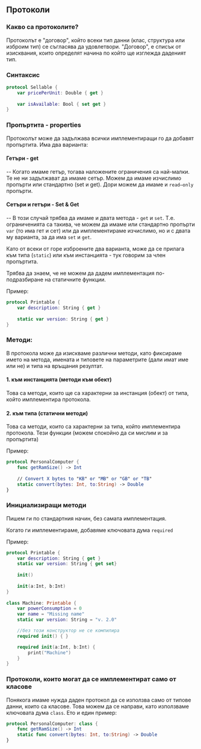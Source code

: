 
## Протоколи

### Какво са протоколите?

Протоколът е "договор", който всеки тип данни (клас, структура или изброим тип) се съгласява да удовлетвори. "Договор", е списък от изисквания, които определят начина по който ще изглежда даденият тип.

### Синтаксис
```swift
protocol Sellable {
	var pricePerUnit: Double { get }
	
	var isAvailable: Bool { set get }
}
```

### Пропъртита - properties
Протоколът може да задължава всички имплементиращи го да добавят пропъртита. Има два варианта:

#### Гетъри - get
--
Когато имаме гетър, тогава наложените ограничения са най-малки. Те не ни задължават да имаме сетър. Можем да имаме изчислимо пропърти или стандартно (set и get). Дори можем да имаме и `read–only` пропърти.

#### Сетъри и гетъри -  Set & Get
--
В този случай трябва да имаме и двата метода - `get` и `set`. Т.е. ограниченията са такива, че можем да имаме или стандартно пропърти `var` (то има гет и сет) или да имплементираме изчислимо, но и с двата му варианта, за да има `set` и `get`.

Като от всеки от горе изброените два варианта, може да се прилага към типа (`static`) или към инстанцията - тук говорим за член пропъртита.

Трябва да знаем, че не можем да дадем имплементация по-подразбиране на статичните функции.

Пример:

```swift
protocol Printable {
	var description: String { get }
	
	static var version: String { get }
}
```

### Методи:
В протокола може да изискваме различни методи, като фиксираме името на метода, имената и типовете на параметрите (дали имат име или не) и типа на връщания резултат.

#### 1. към инстанцията (методи към обект)
Това са методи, които ще са характерни за инстанция (обект) от типа, който имплементира протокола. 

#### 2. към типа (статични методи)
Това са методи, които са характерни за типа, който имплементира протокола. Тези функции (можем спокойно да си мислим и за пропъртита)

Пример:
	
```swift
protocol PersonalComputer {
	func getRamSize() -> Int
	
	// Convert X bytes to "KB" or "MB" or "GB" or "TB"
	static convert(bytes: Int, to:String) -> Double
}
```

### Инициализиращи методи

Пишем ги по стандартния начин, без самата имплементация.

Когато ги имплементираме, добавяме ключовата дума `required`

Пример:

```swift
protocol Printable {
	var description: String { get }
	static var version: String { get set}    
	
	init()
	
	init(a:Int, b:Int)
}
	
class Machine: Printable {
	var powerConsumption = 0
	var name = "Missing name"
	static var version: String = "v. 2.0"

	//без този конструктор не се компилира
	required init() { }

	required init(a:Int, b:Int) {
		print("Machine")
	} 
}
```

###  Протоколи, които могат да се имплементират само от класове

Понякога имаме нужда даден протокол да се използва само от типове данни, които са класове. Това можем да се направи, като използваме ключовата дума `class`.
Ето и един пример:

```swift
protocol PersonalComputer: class {
	func getRamSize() -> Int
	static func convert(bytes: Int, to:String) -> Double
}
```
